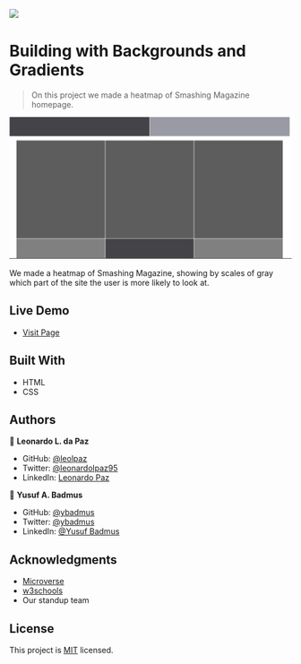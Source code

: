 

![](https://img.shields.io/badge/Microverse-blueviolet)

# Building with Backgrounds and Gradients

> On this project we made a heatmap of Smashing Magazine homepage.

![screenshot](https://raw.githubusercontent.com/leolpaz/Smashing-Magazine-Heatmap/features/app_screenshot.png)

We made a heatmap of Smashing Magazine, showing by scales of gray which part of the site the user is more likely to look at.

## Live Demo

- [Visit Page](https://raw.githack.com/leolpaz/Smashing-Magazine-Heatmap/features/index.html)

## Built With

- HTML
- CSS

## Authors

👤 **Leonardo L. da Paz**

- GitHub: [@leolpaz](https://github.com/leolpaz)
- Twitter: [@leonardolpaz95](https://twitter.com/leonardolpaz95)
- LinkedIn: [Leonardo Paz](https://www.linkedin.com/in/leonardo-paz-a925611b5/)

👤 **Yusuf A. Badmus**

- GitHub: [@ybadmus](https://github.com/ybadmus)
- Twitter: [@ybadmus](https://twitter.com/ybadmus)
- LinkedIn: [@Yusuf Badmus](https://www.linkedin.com/in/yusuf-badmus-a4532422b4)

## Acknowledgments

- [Microverse](https://www.microverse.org)
- [w3schools](https://www.w3schools.com)
- Our standup team

## License
  <p>This project is <a href="LICENSE">MIT</a> licensed.</p>

